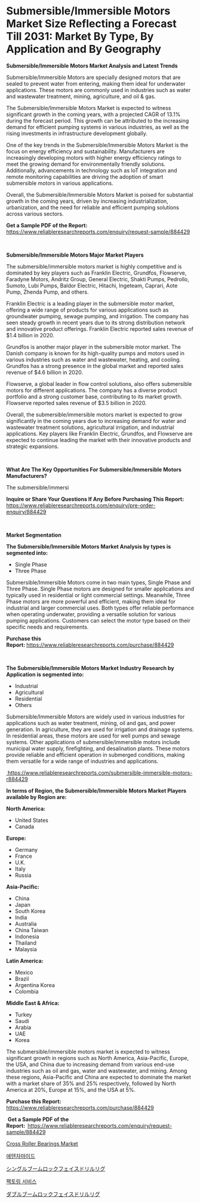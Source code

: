 <p><h1>Submersible/Immersible Motors Market Size Reflecting a Forecast Till 2031: Market By Type, By Application and By Geography</h1></p><p><strong>Submersible/Immersible Motors Market Analysis and Latest Trends</strong></p>
<p><p>Submersible/Immersible Motors are specially designed motors that are sealed to prevent water from entering, making them ideal for underwater applications. These motors are commonly used in industries such as water and wastewater treatment, mining, agriculture, and oil & gas.</p><p>The Submersible/Immersible Motors Market is expected to witness significant growth in the coming years, with a projected CAGR of 13.1% during the forecast period. This growth can be attributed to the increasing demand for efficient pumping systems in various industries, as well as the rising investments in infrastructure development globally.</p><p>One of the key trends in the Submersible/Immersible Motors Market is the focus on energy efficiency and sustainability. Manufacturers are increasingly developing motors with higher energy efficiency ratings to meet the growing demand for environmentally friendly solutions. Additionally, advancements in technology such as IoT integration and remote monitoring capabilities are driving the adoption of smart submersible motors in various applications.</p><p>Overall, the Submersible/Immersible Motors Market is poised for substantial growth in the coming years, driven by increasing industrialization, urbanization, and the need for reliable and efficient pumping solutions across various sectors.</p></p>
<p><strong>Get a Sample PDF of the Report:&nbsp;</strong> <a href="https://www.reliableresearchreports.com/enquiry/request-sample/884429">https://www.reliableresearchreports.com/enquiry/request-sample/884429</a></p>
<p>&nbsp;</p>
<p><strong>Submersible/Immersible Motors Major Market Players</strong></p>
<p><p>The submersible/immersible motors market is highly competitive and is dominated by key players such as Franklin Electric, Grundfos, Flowserve, Faradyne Motors, Andritz Group, General Electric, Shakti Pumps, Pedrollo, Sumoto, Lubi Pumps, Baldor Electric, Hitachi, Ingeteam, Caprari, Aote Pump, Zhenda Pump, and others.</p><p>Franklin Electric is a leading player in the submersible motor market, offering a wide range of products for various applications such as groundwater pumping, sewage pumping, and irrigation. The company has seen steady growth in recent years due to its strong distribution network and innovative product offerings. Franklin Electric reported sales revenue of $1.4 billion in 2020.</p><p>Grundfos is another major player in the submersible motor market. The Danish company is known for its high-quality pumps and motors used in various industries such as water and wastewater, heating, and cooling. Grundfos has a strong presence in the global market and reported sales revenue of $4.6 billion in 2020.</p><p>Flowserve, a global leader in flow control solutions, also offers submersible motors for different applications. The company has a diverse product portfolio and a strong customer base, contributing to its market growth. Flowserve reported sales revenue of $3.5 billion in 2020.</p><p>Overall, the submersible/immersible motors market is expected to grow significantly in the coming years due to increasing demand for water and wastewater treatment solutions, agricultural irrigation, and industrial applications. Key players like Franklin Electric, Grundfos, and Flowserve are expected to continue leading the market with their innovative products and strategic expansions.</p></p>
<p>&nbsp;</p>
<p><strong>What Are The Key Opportunities For Submersible/Immersible Motors Manufacturers?</strong></p>
<p><p>The submersible/immersi</p></p>
<p><strong>Inquire or Share Your Questions If Any Before Purchasing This Report:</strong> <a href="https://www.reliableresearchreports.com/enquiry/pre-order-enquiry/884429">https://www.reliableresearchreports.com/enquiry/pre-order-enquiry/884429</a></p>
<p>&nbsp;</p>
<p><strong>Market Segmentation</strong></p>
<p><strong>The Submersible/Immersible Motors Market Analysis by types is segmented into:</strong></p>
<p><ul><li>Single Phase</li><li>Three Phase</li></ul></p>
<p><p>Submersible/Immersible Motors come in two main types, Single Phase and Three Phase. Single Phase motors are designed for smaller applications and typically used in residential or light commercial settings. Meanwhile, Three Phase motors are more powerful and efficient, making them ideal for industrial and larger commercial uses. Both types offer reliable performance when operating underwater, providing a versatile solution for various pumping applications. Customers can select the motor type based on their specific needs and requirements.</p></p>
<p><strong>Purchase this Report:&nbsp;</strong><a href="https://www.reliableresearchreports.com/purchase/884429">https://www.reliableresearchreports.com/purchase/884429</a></p>
<p>&nbsp;</p>
<p><strong>The Submersible/Immersible Motors Market Industry Research by Application is segmented into:</strong></p>
<p><ul><li>Industrial</li><li>Agricultural</li><li>Residential</li><li>Others</li></ul></p>
<p><p>Submersible/Immersible Motors are widely used in various industries for applications such as water treatment, mining, oil and gas, and power generation. In agriculture, they are used for irrigation and drainage systems. In residential areas, these motors are used for well pumps and sewage systems. Other applications of submersible/immersible motors include municipal water supply, firefighting, and desalination plants. These motors provide reliable and efficient operation in submerged conditions, making them versatile for a wide range of industries and applications.</p></p>
<p><a href="https://www.reliableresearchreports.com/submersible-immersible-motors-r884429">&nbsp;https://www.reliableresearchreports.com/submersible-immersible-motors-r884429</a></p>
<p><strong>In terms of Region, the Submersible/Immersible Motors Market Players available by Region are:</strong></p>
<p>
    <p> <strong> North America: </strong>
        <ul>
            <li>United States</li>
            <li>Canada</li>
        </ul>
        </p> 
    <p> <strong> Europe: </strong>
        <ul>
            <li>Germany</li>
            <li>France</li>
            <li>U.K.</li>
            <li>Italy</li>
            <li>Russia</li>
        </ul>
        </p> 
    <p> <strong> Asia-Pacific: </strong>
        <ul>
            <li>China</li>
            <li>Japan</li>
            <li>South Korea</li>
            <li>India</li>
            <li>Australia</li>
            <li>China Taiwan</li>
            <li>Indonesia</li>
            <li>Thailand</li>
            <li>Malaysia</li>
        </ul>
        </p> 
    <p> <strong> Latin America: </strong>
        <ul>
            <li>Mexico</li>
            <li>Brazil</li>
            <li>Argentina Korea</li>
            <li>Colombia</li>
        </ul>
        </p> 
    <p> <strong> Middle East & Africa: </strong>
        <ul>
            <li>Turkey</li>
            <li>Saudi</li>
            <li>Arabia</li>
            <li>UAE</li>
            <li>Korea</li>
        </ul>
    </p>
    </p>
<p><p>The submersible/immersible motors market is expected to witness significant growth in regions such as North America, Asia-Pacific, Europe, the USA, and China due to increasing demand from various end-use industries such as oil and gas, water and wastewater, and mining. Among these regions, Asia-Pacific and China are expected to dominate the market with a market share of 35% and 25% respectively, followed by North America at 20%, Europe at 15%, and the USA at 5%.</p></p>
<p><strong>Purchase this Report: </strong><a href="https://www.reliableresearchreports.com/purchase/884429">https://www.reliableresearchreports.com/purchase/884429</a></p>
<p>&nbsp;<strong>Get a Sample PDF of the Report:&nbsp;&nbsp;</strong><a href="https://www.reliableresearchreports.com/enquiry/request-sample/884429">https://www.reliableresearchreports.com/enquiry/request-sample/884429</a></p>
<p><strong></strong></p>
<p><p><a href="https://github.com/thuyvuongpk111/Market-Research-Report-List-1/blob/main/cross-roller-bearings-market.md">Cross Roller Bearings Market</a></p><p><a href="https://github.com/joyliyu/Market-Research-Report-List-1/blob/main/9558561174105.md">에텐자마이드</a></p><p><a href="https://github.com/kegley4963/Market-Research-Report-List-2/blob/main/2113462161723.md">シングルブームロックフェイスドリルリグ</a></p><p><a href="https://github.com/Evans21Bill/Market-Research-Report-List-1/blob/main/4547980174104.md">팩토링 서비스</a></p><p><a href="https://github.com/LuzHills1972/Market-Research-Report-List-1/blob/main/4519277161724.md">ダブルブームロックフェイスドリルリグ</a></p></p>
